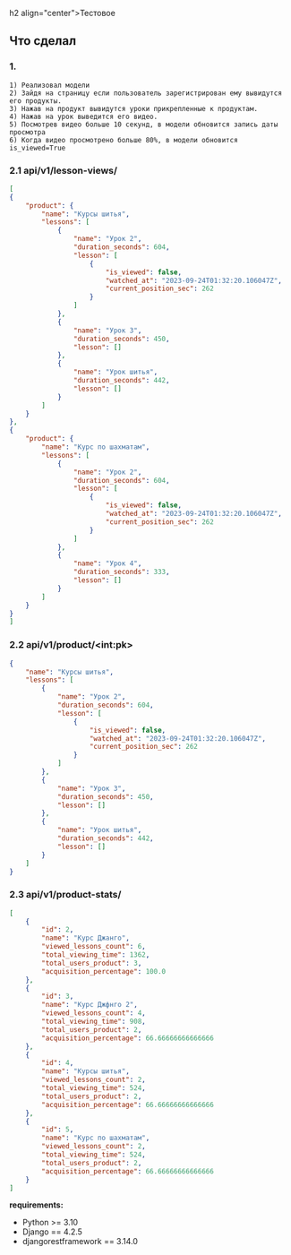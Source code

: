h2 align="center">Тестовое</h2>


## Что сделал

### 1.
    1) Реализовал модели
    2) Зайдя на страницу если пользователь зарегистрирован ему вывидутся его продукты.
    3) Нажав на продукт вывидутся уроки прикрепленные к продуктам.
    4) Нажав на урок выведится его видео.
    5) Посмотрев видео больше 10 секунд, в модели обновится запись даты просмотра
    6) Когда видео просмотрено больше 80%, в модели обновится is_viewed=True


### 2.1 api/v1/lesson-views/

 
```json
[
{
    "product": {
        "name": "Курсы шитья",
        "lessons": [
            {
                "name": "Урок 2",
                "duration_seconds": 604,
                "lesson": [
                    {
                        "is_viewed": false,
                        "watched_at": "2023-09-24T01:32:20.106047Z",
                        "current_position_sec": 262
                    }
                ]
            },
            {
                "name": "Урок 3",
                "duration_seconds": 450,
                "lesson": []
            },
            {
                "name": "Урок шитья",
                "duration_seconds": 442,
                "lesson": []
            }
        ]
    }
},
{
    "product": {
        "name": "Курс по шахматам",
        "lessons": [
            {
                "name": "Урок 2",
                "duration_seconds": 604,
                "lesson": [
                    {
                        "is_viewed": false,
                        "watched_at": "2023-09-24T01:32:20.106047Z",
                        "current_position_sec": 262
                    }
                ]
            },
            {
                "name": "Урок 4",
                "duration_seconds": 333,
                "lesson": []
            }
        ]
    }
}
]
```


### 2.2 api/v1/product/\<int:pk>

```json
{
    "name": "Курсы шитья",
    "lessons": [
        {
            "name": "Урок 2",
            "duration_seconds": 604,
            "lesson": [
                {
                    "is_viewed": false,
                    "watched_at": "2023-09-24T01:32:20.106047Z",
                    "current_position_sec": 262
                }
            ]
        },
        {
            "name": "Урок 3",
            "duration_seconds": 450,
            "lesson": []
        },
        {
            "name": "Урок шитья",
            "duration_seconds": 442,
            "lesson": []
        }
    ]
}
```

### 2.3 api/v1/product-stats/

```json
[
    {
        "id": 2,
        "name": "Курс Джанго",
        "viewed_lessons_count": 6,
        "total_viewing_time": 1362,
        "total_users_product": 3,
        "acquisition_percentage": 100.0
    },
    {
        "id": 3,
        "name": "Курс Джфнго 2",
        "viewed_lessons_count": 4,
        "total_viewing_time": 908,
        "total_users_product": 2,
        "acquisition_percentage": 66.66666666666666
    },
    {
        "id": 4,
        "name": "Курсы шитья",
        "viewed_lessons_count": 2,
        "total_viewing_time": 524,
        "total_users_product": 2,
        "acquisition_percentage": 66.66666666666666
    },
    {
        "id": 5,
        "name": "Курс по шахматам",
        "viewed_lessons_count": 2,
        "total_viewing_time": 524,
        "total_users_product": 2,
        "acquisition_percentage": 66.66666666666666
    }
]
```


**requirements:**
- Python >= 3.10
- Django == 4.2.5
- djangorestframework == 3.14.0
